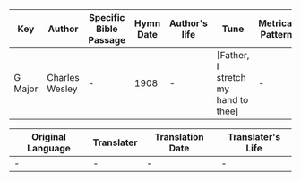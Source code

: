 Key | Author   | Specific Bible Passage     |Hymn Date |Author's life |Tune |Metrical Pattern   |Composer/Source
-- | --------- | ---------------------------|----------|--------------|-----|-------------------|-------------  
G Major |Charles Wesley |- |1908 |- |[Father, I stretch my hand to thee] |- |-

Original Language | Translater | Translation Date   | Translater's Life  
----------------- | --------- | --------------------|-------------     
\- |- |- |-
